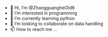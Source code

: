 - 👋 Hi, I’m @ZhangguangheOld6
- 👀 I’m interested in programming
- 🌱 I’m currently learning python
- 💞️ I’m looking to collaborate on data handling
- 📫 How to reach me ...

<!---
ZhangguangheOld6/ZhangguangheOld6 is a ✨ special ✨ repository because its `README.md` (this file) appears on your GitHub profile.
You can click the Preview link to take a look at your changes.
--->
